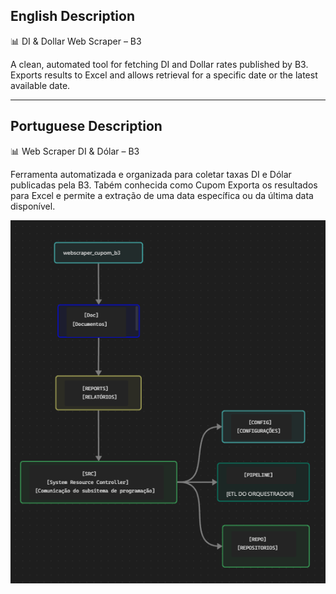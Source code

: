 ## English Description
📊 DI & Dollar Web Scraper – B3

A clean, automated tool for fetching DI and Dollar rates published by B3. Exports results to Excel and allows retrieval for a specific date or the latest available date.

----

## Portuguese Description
📊 Web Scraper DI & Dólar – B3

Ferramenta automatizada e organizada para coletar taxas DI e Dólar publicadas pela B3. Tabém conhecida como Cupom Exporta os resultados para Excel e permite a extração de uma data específica ou da última data disponível.


![alt text](image.png)